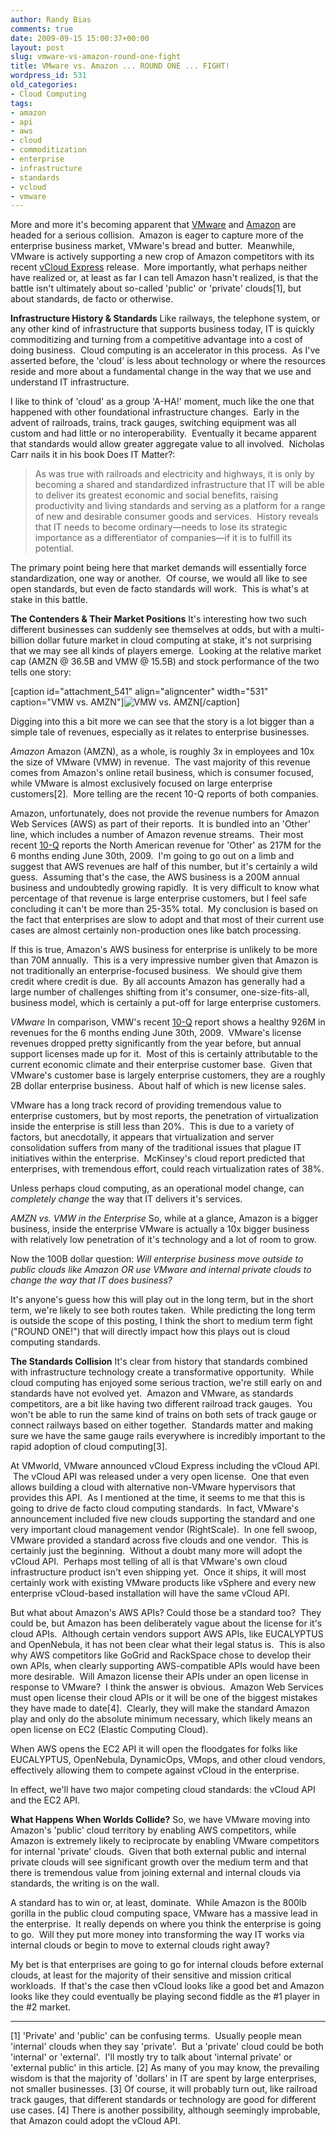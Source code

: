 ```yaml
---
author: Randy Bias
comments: true
date: 2009-09-15 15:00:37+00:00
layout: post
slug: vmware-vs-amazon-round-one-fight
title: VMware vs. Amazon ... ROUND ONE ... FIGHT!
wordpress_id: 531
old_categories:
- Cloud Computing
tags:
- amazon
- api
- aws
- cloud
- commoditization
- enterprise
- infrastructure
- standards
- vcloud
- vmware
---
```


More and more it's becoming apparent that [VMware](http://en.wikipedia.org/wiki/VMware) and [Amazon](http://en.wikipedia.org/wiki/AMZN) are headed for a serious collision.  Amazon is eager to capture more of the enterprise business market, VMware's bread and butter.  Meanwhile, VMware is actively supporting a new crop of Amazon competitors with its recent [vCloud Express](http://cloudscaling.com/blog/cloud-applications/vmwares-vcloud-api-forces-cloud-standards) release.  More importantly, what perhaps neither have realized or, at least as far I can tell Amazon hasn't realized, is that the battle isn't ultimately about so-called 'public' or 'private' clouds[1], but about standards, de facto or otherwise.

**Infrastructure History & Standards**
Like railways, the telephone system, or any other kind of infrastructure that supports business today, IT is quickly commoditizing and turning from a competitive advantage into a cost of doing business.  Cloud computing is an accelerator in this process.  As I've asserted before, the 'cloud' is less about technology or where the resources reside and more about a fundamental change in the way that we use and understand IT infrastructure.

I like to think of 'cloud' as a group 'A-HA!' moment, much like the one that happened with other foundational infrastructure changes.  Early in the advent of railroads, trains, track gauges, switching equipment was all custom and had little or no interoperability.  Eventually it became apparent that standards would allow greater aggregate value to all involved.  Nicholas Carr nails it in his book Does IT Matter?:


<blockquote>As was true with railroads and electricity and highways, it is only by becoming a shared and standardized infrastructure that IT will be able to deliver its greatest economic and social benefits, raising productivity and living standards and serving as a platform for a range of new and desirable consumer goods and services.  History reveals that IT needs to become ordinary—needs to lose its strategic importance as a differentiator of companies—if it is to fulfill its potential.</blockquote>


The primary point being here that market demands will essentially force standardization, one way or another.  Of course, we would all like to see open standards, but even de facto standards will work.  This is what's at stake in this battle.

**The Contenders & Their Market Positions**
It's interesting how two such different businesses can suddenly see themselves at odds, but with a multi-billion dollar future market in cloud computing at stake, it's not surprising that we may see all kinds of players emerge.  Looking at the relative market cap (AMZN @ 36.5B and VMW @ 15.5B) and stock performance of the two tells one story:

[caption id="attachment_541" align="aligncenter" width="531" caption="VMW vs. AMZN"]![VMW vs. AMZN](http://cloudscaling.com/wp-content/uploads/2009/09/vmw-vs-amzn.jpg)[/caption]

Digging into this a bit more we can see that the story is a lot bigger than a simple tale of revenues, especially as it relates to enterprise businesses.

_Amazon_
Amazon (AMZN), as a whole, is roughly 3x in employees and 10x the size of VMware (VMW) in revenue.  The vast majority of this revenue comes from Amazon's online retail business, which is consumer focused, while VMware is almost exclusively focused on large enterprise customers[2].  More telling are the recent 10-Q reports of both companies.

Amazon, unfortunately, does not provide the revenue numbers for Amazon Web Services (AWS) as part of their reports.  It is bundled into an 'Other' line, which includes a number of Amazon revenue streams.  Their most recent [10-Q](http://investing.businessweek.com/research/stocks/financials/drawFiling.asp?docKey=137-000119312509154174-1SVDP3T6MG8HDMHHJ1GQQ6LQ3H&docFormat=HTM&formType=10-Q) reports the North American revenue for 'Other' as 217M for the 6 months ending June 30th, 2009.  I'm going to go out on a limb and suggest that AWS revenues are half of this number, but it's certainly a wild guess.  Assuming that's the case, the AWS business is a 200M annual business and undoubtedly growing rapidly.  It is very difficult to know what percentage of that revenue is large enterprise customers, but I feel safe concluding it can't be more than 25-35% total.  My conclusion is based on the fact that enterprises are slow to adopt and that most of their current use cases are almost certainly non-production ones like batch processing.

If this is true, Amazon's AWS business for enterprise is unlikely to be more than 70M annually.  This is a very impressive number given that Amazon is not traditionally an enterprise-focused business.  We should give them credit where credit is due.  By all accounts Amazon has generally had a large number of challenges shifting from it's consumer, one-size-fits-all, business model, which is certainly a put-off for large enterprise customers.

_VMware_
In comparison, VMW's recent [10-Q](http://investing.businessweek.com/research/stocks/financials/drawFiling.asp?docKey=137-000119312509167229-06U2VLCFLAU6MEBNTDGM4MQ941&docFormat=HTM&formType=10-Q) report shows a healthy 926M in revenues for the 6 months ending June 30th, 2009.  VMware's license revenues dropped pretty significantly from the year before, but annual support licenses made up for it.  Most of this is certainly attributable to the current economic climate and their enterprise customer base.  Given that VMware's customer base is largely enterprise customers, they are a roughly 2B dollar enterprise business.  About half of which is new license sales.

VMware has a long track record of providing tremendous value to enterprise customers, but by most reports, the penetration of virtualization inside the enterprise is still less than 20%.  This is due to a variety of factors, but anecdotally, it appears that virtualization and server consolidation suffers from many of the traditional issues that plague IT initiatives within the enterprise.  McKinsey's cloud report predicted that enterprises, with tremendous effort, could reach virtualization rates of 38%.

Unless perhaps cloud computing, as an operational model change, can _completely change_ the way that IT delivers it's services.

_AMZN vs. VMW in the Enterprise_
So, while at a glance, Amazon is a bigger business, inside the enterprise VMware is actually a 10x bigger business with relatively low penetration of it's technology and a lot of room to grow.

Now the 100B dollar question: _Will enterprise business move outside to public clouds like Amazon OR use VMware and internal private clouds to change the way that IT does business?_

It's anyone's guess how this will play out in the long term, but in the short term, we're likely to see both routes taken.  While predicting the long term is outside the scope of this posting, I think the short to medium term fight ("ROUND ONE!") that will directly impact how this plays out is cloud computing standards.

**The Standards Collision**
It's clear from history that standards combined with infrastructure technology create a transformative opportunity.  While cloud computing has enjoyed some serious traction, we're still early on and standards have not evolved yet.  Amazon and VMware, as standards competitors, are a bit like having two different railroad track gauges.  You won't be able to run the same kind of trains on both sets of track gauge or connect railways based on either together.  Standards matter and making sure we have the same gauge rails everywhere is incredibly important to the rapid adoption of cloud computing[3].

At VMworld, VMware announced vCloud Express including the vCloud API.  The vCloud API was released under a very open license.  One that even allows building a cloud with alternative non-VMware hypervisors that provides this API.  As I mentioned at the time, it seems to me that this is going to drive de facto cloud computing standards.  In fact, VMware's announcement included five new clouds supporting the standard and one very important cloud management vendor (RightScale).  In one fell swoop, VMware provided a standard across five clouds and one vendor.  This is certainly just the beginning.  Without a doubt many more will adopt the vCloud API.  Perhaps most telling of all is that VMware's own cloud infrastructure product isn't even shipping yet.  Once it ships, it will most certainly work with existing VMware products like vSphere and every new enterprise vCloud-based installation will have the same vCloud API.

But what about Amazon's AWS APIs? Could those be a standard too?  They could be, but Amazon has been deliberately vague about the license for it's cloud APIs.  Although certain vendors support AWS APIs, like EUCALYPTUS and OpenNebula, it has not been clear what their legal status is.  This is also why AWS competitors like GoGrid and RackSpace chose to develop their own APIs, when clearly supporting AWS-compatible APIs would have been more desirable.  Will Amazon license their APIs under an open license in response to VMware?  I think the answer is obvious.  Amazon Web Services must open license their cloud APIs or it will be one of the biggest mistakes they have made to date[4].  Clearly, they will make the standard Amazon play and only do the absolute minimum necessary, which likely means an open license on EC2 (Elastic Computing Cloud).

When AWS opens the EC2 API it will open the floodgates for folks like EUCALYPTUS, OpenNebula, DynamicOps, VMops, and other cloud vendors, effectively allowing them to compete against vCloud in the enterprise.

In effect, we'll have two major competing cloud standards: the vCloud API and the EC2 API.

**What Happens When Worlds Collide?**
So, we have VMware moving into Amazon's 'public' cloud territory by enabling AWS competitors, while Amazon is extremely likely to reciprocate by enabling VMware competitors for internal 'private' clouds.  Given that both external public and internal private clouds will see significant growth over the medium term and that there is tremendous value from joining external and internal clouds via standards, the writing is on the wall.

A standard has to win or, at least, dominate.  While Amazon is the 800lb gorilla in the public cloud computing space, VMware has a massive lead in the enterprise.  It really depends on where you think the enterprise is going to go.  Will they put more money into transforming the way IT works via internal clouds or begin to move to external clouds right away?

My bet is that enterprises are going to go for internal clouds before external clouds, at least for the majority of their sensitive and mission critical workloads.  If that's the case then vCloud looks like a good bet and Amazon looks like they could eventually be playing second fiddle as the #1 player in the #2 market.



* * *

[1] 'Private' and 'public' can be confusing terms.  Usually people mean 'internal' clouds when they say 'private'.  But a 'private' cloud could be both 'internal' or 'external'.  I'll mostly try to talk about 'internal private' or 'external public' in this article.
[2] As many of you may know, the prevailing wisdom is that the majority of 'dollars' in IT are spent by large enterprises, not smaller businesses.
[3] Of course, it will probably turn out, like railroad track gauges, that different standards or technology are good for different use cases.
[4] There is another possibility, although seemingly improbable, that Amazon could adopt the vCloud API.
